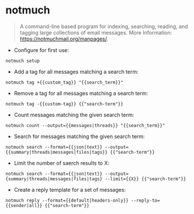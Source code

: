 # notmuch

> A command-line based program for indexing, searching, reading, and tagging large collections of email messages.
> More Information: <https://notmuchmail.org/manpages/>.

- Configure for first use:

`notmuch setup`

- Add a tag for all messages matching a search term:

`notmuch tag +{{custom_tag}} "{{search_term}}"`

- Remove a tag for all messages matching a search term:

`notmuch tag -{{custom-tag}} {{"search-term"}}`

- Count messages matching the given search term:

`notmuch count --output={{messages|threads}} "{{search_term}}"`

- Search for messages matching the given search term:

`notmuch search --format={{json|text}} --output={{summary|threads|messages|files|tags}} {{"search-term"}}`

- Limit the number of saerch results to X:

`notmuch search --format={{json|text}} --output={summary|threads|messages|files|tags} --limit={{X}} {{"search-term"}}`

- Create a reply template for a set of messages:

`notmuch reply --format={{default|headers-only}} --reply-to={{sender|all}} {{"search-term"}}`
